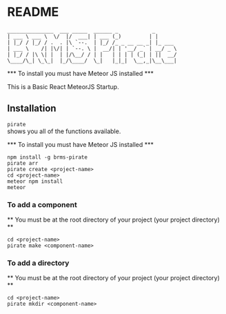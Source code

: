 <!--
@Author: Layne Faler <laynefaler>
@Date:   10-10-2016
@Email:  laynefaler@gmail.com
@Last modified by:   laynefaler
@Last modified time: 11-04-2016
-->

# README

    _______________  ___ _____  ______ _           _       
    | ___ \ ___ \  \/  |/  ___| | ___ (_)         | |      
    | |_/ / |_/ / .  . |\ `--.  | |_/ /_ _ __ __ _| |_ ___
    | ___ \    /| |\/| | `--. \ |  __/| | '__/ _` | __/ _ \
    | |_/ / |\ \| |  | |/\__/ / | |   | | | | (_| | ||  __/
    \____/\_| \_\_|  |_/\____/  \_|   |_|_|  \__,_|\__\___|

*** To install you must have Meteor JS installed ***

This is a Basic React MeteorJS Startup.

## Installation

`pirate` </br>
shows you all of the functions available.

*** To install you must have Meteor JS installed ***

`npm install -g brms-pirate` <br/>
`pirate arr`<br/>
`pirate create <project-name>`<br/>
`cd <project-name>`<br/>
`meteor npm install` <br/>
`meteor`<br/>

### To add a component

** You must be at the root directory of your project (your project directory) **

`cd <project-name>`<br/>
`pirate make <component-name>`<br/>

### To add a directory

** You must be at the root directory of your project (your project directory) **

`cd <project-name>`<br/>
`pirate mkdir <component-name>`<br/>
